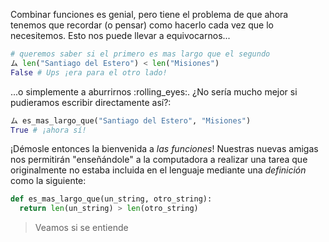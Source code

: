Combinar funciones es genial, pero tiene el problema de que ahora tenemos que recordar (o pensar) como hacerlo cada vez que lo necesitemos. Esto nos puede llevar a equivocarnos...

```python
# queremos saber si el primero es mas largo que el segundo
ム len("Santiago del Estero") < len("Misiones")
False # Ups ¡era para el otro lado!
```
...o simplemente a aburrirnos :rolling_eyes:. ¿No sería mucho mejor si pudieramos escribir directamente así?:

```python
ム es_mas_largo_que("Santiago del Estero", "Misiones")
True # ¡ahora sí!
```

¡Démosle entonces la bienvenida a _las funciones_! Nuestras nuevas amigas nos permitirán "enseñándole" a la computadora a realizar una tarea que originalmente no estaba incluida en el lenguaje mediante una _definición_ como la siguiente: 

```python
def es_mas_largo_que(un_string, otro_string):
  return len(un_string) > len(otro_string)
```

> Veamos si se entiende

